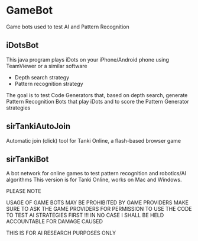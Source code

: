 # GameBot
Game bots used to test AI and Pattern Recognition

iDotsBot
--------

This java program plays iDots on your iPhone/Android phone using TeamViewer or a similar software
- Depth search strategy
- Pattern recognition strategy

The goal is to test Code Generators that, based on depth search, generate Pattern Recognition Bots that play iDots and to score the Pattern Generator strategies


sirTankiAutoJoin	
----------------
Automatic join (click) tool for Tanki Online, a flash-based browser game

sirTankiBot
-----------
A bot network for online games to test pattern recognition and robotics/AI algorithms
This version is for Tanki Online, works on Mac and Windows.

PLEASE NOTE

USAGE OF GAME BOTS MAY BE PROHIBITED BY GAME PROVIDERS
MAKE SURE TO ASK THE GAME PROVIDERS FOR PERMISSION TO USE THE CODE TO TEST AI STRATEGIES FIRST !!!
IN NO CASE I SHALL BE HELD ACCOUNTABLE FOR DAMAGE CAUSED

THIS IS FOR AI RESEARCH PURPOSES ONLY
